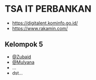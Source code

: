# TSA IT PERBANKAN
- https://digitalent.kominfo.go.id/
- https://www.rakamin.com/



## Kelompok 5

- [@Zubaid](https://github.com/laqqueta)
- [@Mulyana](https://github.com/mulyanan26)
- ...
- dst...

